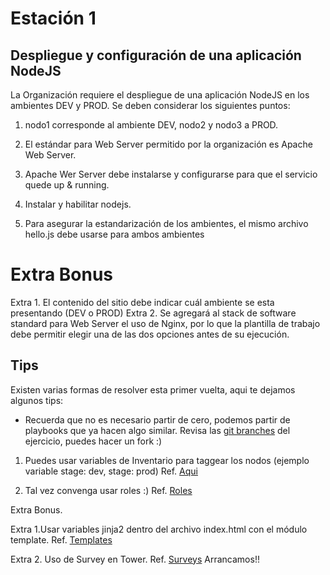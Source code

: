 # Estación 1
## Despliegue y configuración de una aplicación NodeJS

La Organización requiere el despliegue de una aplicación NodeJS en los ambientes DEV y PROD. Se deben considerar los siguientes puntos:

1. nodo1 corresponde al ambiente DEV, nodo2 y nodo3 a PROD.

2. El estándar para Web Server permitido por la organización es Apache Web Server.

3. Apache Wer Server debe instalarse y configurarse para que el servicio quede up & running.

4. Instalar y habilitar nodejs.

5. Para asegurar la estandarización de los ambientes, el mismo archivo hello.js debe usarse para ambos ambientes

# Extra Bonus 

Extra 1. El contenido del sitio debe indicar cuál ambiente se esta presentando (DEV o PROD)
Extra 2. Se agregará al stack de software standard para Web Server el uso de Nginx, por lo que la plantilla de trabajo debe permitir elegir una de las dos opciones antes de su ejecución.


## Tips

Existen varias formas de resolver esta primer vuelta, aqui te dejamos algunos tips:


- Recuerda que no es necesario partir de cero, podemos partir de playbooks que ya hacen algo similar. Revisa las [git branches](https://ansible.github.io/workshops/exercises/ansible_rhel/2.6-workflows/README.es.html) del ejercicio, puedes hacer un fork :)

1. Puedes usar variables de Inventario para taggear los nodos (ejemplo variable stage: dev, stage: prod)
Ref. [Aqui](https://ansible.github.io/workshops/exercises/ansible_rhel/2.7-wrap/README.es.html)

3. Tal vez convenga usar roles :) Ref. [Roles](https://ansible.github.io/workshops/exercises/ansible_rhel/1.7-role/README.es.html)

Extra Bonus. 

Extra 1.Usar variables jinja2 dentro del archivo index.html con el módulo template. Ref. [Templates](https://ansible.github.io/workshops/exercises/ansible_rhel/1.6-templates/README.es.html)

Extra 2. Uso de Survey en Tower. Ref. [Surveys](https://ansible.github.io/workshops/exercises/ansible_rhel/2.4-surveys/README.es.html)
Arrancamos!!

